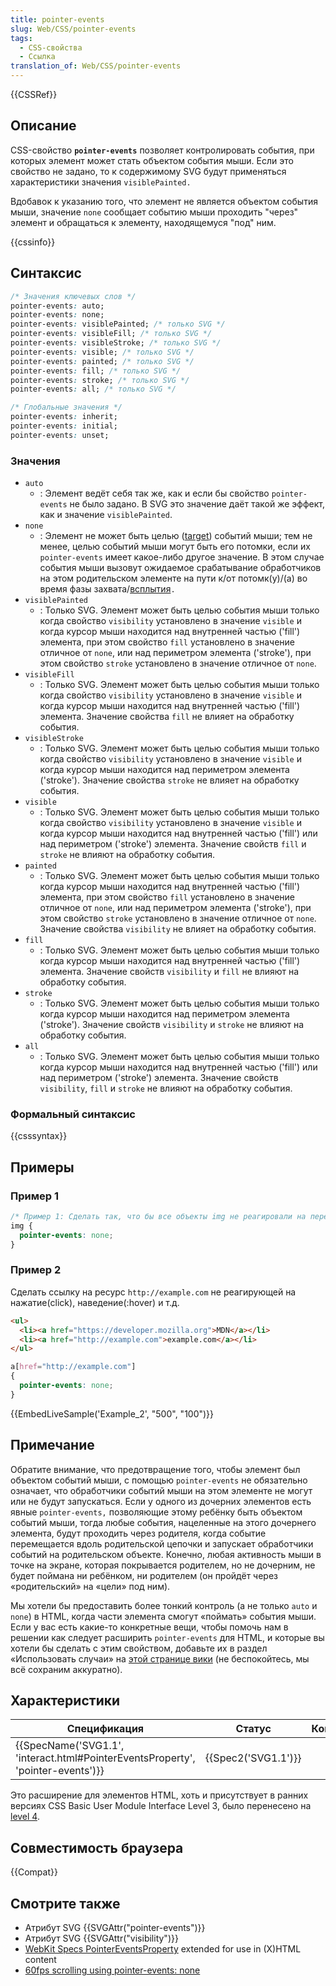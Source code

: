 ```yaml
---
title: pointer-events
slug: Web/CSS/pointer-events
tags:
  - CSS-свойства
  - Ссылка
translation_of: Web/CSS/pointer-events
---
```


{{CSSRef}}

## Описание

CSS-свойство **`pointer-events`** позволяет контролировать события, при которых элемент может стать объектом события мыши. Если это свойство не задано, то к содержимому SVG будут применяться характеристики значения `visiblePainted.`

Вдобавок к указанию того, что элемент не является объектом события мыши, значение `none` сообщает событию мыши проходить "через" элемент и обращаться к элементу, находящемуся "под" ним.

{{cssinfo}}

## Синтаксис

```css
/* Значения ключевых слов */
pointer-events: auto;
pointer-events: none;
pointer-events: visiblePainted; /* только SVG */
pointer-events: visibleFill; /* только SVG */
pointer-events: visibleStroke; /* только SVG */
pointer-events: visible; /* только SVG */
pointer-events: painted; /* только SVG */
pointer-events: fill; /* только SVG */
pointer-events: stroke; /* только SVG */
pointer-events: all; /* только SVG */

/* Глобальные значения */
pointer-events: inherit;
pointer-events: initial;
pointer-events: unset;
```

### Значения

- `auto`
  - : Элемент ведёт себя так же, как и если бы свойство `pointer-events` не было задано. В SVG это значение даёт такой же эффект, как и значение `visiblePainted`.
- `none`
  - : Элемент не может быть целью ([target](/ru/docs/Web/API/event/target)) событий мыши; тем не менее, целью событий мыши могут быть его потомки, если их `pointer-events` имеет какое-либо другое значение. В этом случае события мыши вызовут ожидаемое срабатывание обработчиков на этом родительском элементе на пути к/от потомк(у)/(а) во время фазы захвата/[всплытия](/ru/docs/Web/API/event/bubbles)`.`
- `visiblePainted`
  - : Только SVG. Элемент может быть целью события мыши только когда свойство `visibility` установлено в значение `visible` и когда курсор мыши находится над внутренней частью ('fill') элемента, при этом свойство `fill` установлено в значение отличное от `none`, или над периметром элемента ('stroke'), при этом свойство `stroke` установлено в значение отличное от `none`.
- `visibleFill`
  - : Только SVG. Элемент может быть целью события мыши только когда свойство `visibility` установлено в значение `visible` и когда курсор мыши находится над внутренней частью ('fill') элемента. Значение свойства `fill` не влияет на обработку события.
- `visibleStroke`
  - : Только SVG. Элемент может быть целью события мыши только когда свойство `visibility` установлено в значение `visible` и когда курсор мыши находится над периметром элемента ('stroke'). Значение свойства `stroke` не влияет на обработку события.
- `visible`
  - : Только SVG. Элемент может быть целью события мыши только когда свойство `visibility` установлено в значение `visible` и когда курсор мыши находится над внутренней частью ('fill') или над периметром ('stroke') элемента. Значение свойств `fill` и `stroke` не влияют на обработку события.
- `painted`
  - : Только SVG. Элемент может быть целью события мыши только когда курсор мыши находится над внутренней частью ('fill') элемента, при этом свойство `fill` установлено в значение отличное от `none`, или над периметром элемента ('stroke'), при этом свойство `stroke` установлено в значение отличное от `none`. Значение свойства `visibility` не влияет на обработку события.
- `fill`
  - : Только SVG. Элемент может быть целью события мыши только когда курсор мыши находится над внутренней частью ('fill') элемента. Значение свойств `visibility` и `fill` не влияют на обработку события.
- `stroke`
  - : Только SVG. Элемент может быть целью события мыши только когда курсор мыши находится над периметром элемента ('stroke'). Значение свойств `visibility` и `stroke` не влияют на обработку события.
- `all`
  - : Только SVG. Элемент может быть целью события мыши только когда курсор мыши находится над внутренней частью ('fill') или над периметром ('stroke') элемента. Значение свойств `visibility`, `fill` и `stroke` не влияют на обработку события.

### Формальный синтаксис

{{csssyntax}}

## Примеры

### Пример 1

```css
/* Пример 1: Сделать так, что бы все объекты img не реагировали на перетаскивание, наведение(:hover), нажатие(click) и т.д. */
img {
  pointer-events: none;
}
```

### Пример 2

Сделать ссылку на ресурс `http://example.com` не реагирующей на нажатие(click), наведение(:hover) и т.д.

```html
<ul>
  <li><a href="https://developer.mozilla.org">MDN</a></li>
  <li><a href="http://example.com">example.com</a></li>
</ul>
```

```css
a[href="http://example.com"]
{
  pointer-events: none;
}
```

{{EmbedLiveSample('Example_2', "500", "100")}}

## Примечание

Обратите внимание, что предотвращение того, чтобы элемент был объектом событий мыши, с помощью `pointer-events` не обязательно означает, что обработчики событий мыши на этом элементе не могут или не будут запускаться. Если у одного из дочерних элементов есть явные `pointer-events,` позволяющие этому ребёнку быть объектом событий мыши, тогда любые события, нацеленные на этого дочернего элемента, будут проходить через родителя, когда событие перемещается вдоль родительской цепочки и запускает обработчики событий на родительском объекте. Конечно, любая активность мыши в точке на экране, которая покрывается родителем, но не дочерним, не будет поймана ни ребёнком, ни родителем (он пройдёт через «родительский» на «цели» под ним).

Мы хотели бы предоставить более тонкий контроль (а не только `auto` и `none`) в HTML, когда части элемента смогут «поймать» события мыши. Если у вас есть какие-то конкретные вещи, чтобы помочь нам в решении как следует расширить `pointer-events` для HTML, и которые вы хотели бы сделать с этим свойством, добавьте их в раздел «Использовать случаи» на [этой странице вики](https://wiki.mozilla.org/SVG:pointer-events) (не беспокойтесь, мы всё сохраним аккуратно).

## Характеристики

| Спецификация                                                                    | Статус              | Коммент |
| ------------------------------------------------------------------------------- | ------------------- | ------- |
| {{SpecName('SVG1.1', 'interact.html#PointerEventsProperty', 'pointer-events')}} | {{Spec2('SVG1.1')}} |         |

Это расширение для элементов HTML, хоть и присутствует в ранних версиях CSS Basic User Module Interface Level 3, было перенесено на [level 4](http://wiki.csswg.org/spec/css4-ui#pointer-events).

## Совместимость браузера

{{Compat}}

## Смотрите также

- Атрибут SVG {{SVGAttr("pointer-events")}}
- Атрибут SVG {{SVGAttr("visibility")}}
- [WebKit Specs PointerEventsProperty](http://webkit.org/specs/PointerEventsProperty.html) extended for use in (X)HTML content
- [60fps scrolling using pointer-events: none](http://www.thecssninja.com/javascript/pointer-events-60fps)
